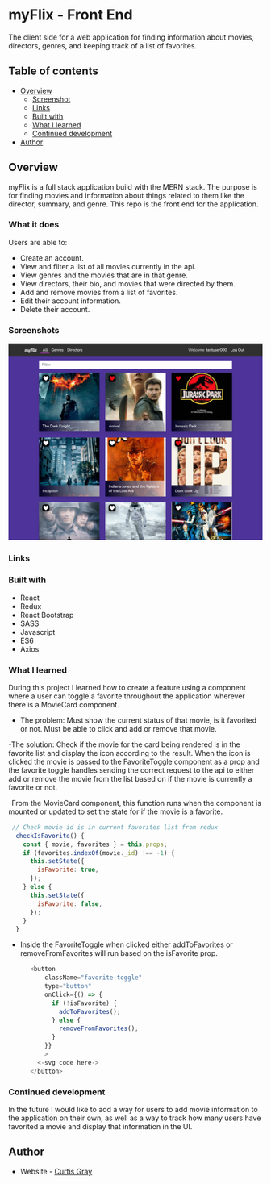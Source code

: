 # myFlix - Front End

The client side for a web application for finding information about movies, directors, genres, and keeping track of a list of favorites.

## Table of contents

- [Overview](#overview)
  - [Screenshot](#screenshot)
  - [Links](#links)
  - [Built with](#built-with)
  - [What I learned](#what-i-learned)
  - [Continued development](#continued-development)
- [Author](#author)

## Overview

myFlix is a full stack application build with the MERN stack. The purpose is for finding movies and information about things related to them like the director, summary, and genre. This repo is the front end for the application.

### What it does

Users are able to:

- Create an account.
- View and filter a list of all movies currently in the api.
- View genres and the movies that are in that genre.
- View directors, their bio, and movies that were directed by them.
- Add and remove movies from a list of favorites.
- Edit their account information.
- Delete their account.

### Screenshots

![](screenshots/screenshot.png)

### Links

<!-- - Live Site URL: [Here](https://curtisgry.github.io/cf-javascript-app/) -->

### Built with

- React
- Redux
- React Bootstrap
- SASS
- Javascript
- ES6
- Axios

### What I learned

During this project I learned how to create a feature using a component where a user can toggle a favorite throughout the application wherever there is a MovieCard component. 

- The problem:
Must show the current status of that movie, is it favorited or not.
Must be able to click and add or remove that movie.

-The solution:
Check if the movie for the card being rendered is in the favorite list and display the icon according to the result.
When the icon is clicked the movie is passed to the FavoriteToggle component as a prop and the favorite toggle handles sending the correct request to the api to either add or remove the movie from the list based on if the movie is currently a favorite or not.

-From the MovieCard component, this function runs when the component is mounted or updated to set the state for if the movie is a favorite.

```js
 // Check movie id is in current favorites list from redux
  checkIsFavorite() {
    const { movie, favorites } = this.props;
    if (favorites.indexOf(movie._id) !== -1) {
      this.setState({
        isFavorite: true,
      });
    } else {
      this.setState({
        isFavorite: false,
      });
    }
  }
```

- Inside the FavoriteToggle when clicked either addToFavorites or removeFromFavorites will run based on the isFavorite prop.

```js
      <button
          className="favorite-toggle"
          type="button"
          onClick={() => {
            if (!isFavorite) {
              addToFavorites();
            } else {
              removeFromFavorites();
            }
          }}
          >
        <-svg code here->
      </button>


```

### Continued development

In the future I would like to add a way for users to add movie information to the application on their own, as well as a way to track how many users have favorited a movie and display that information in the UI.

## Author

- Website - [Curtis Gray](https://curtisgry.github.io/portfolio-website/)